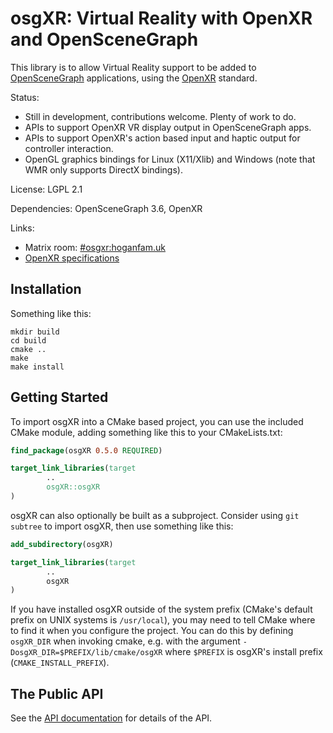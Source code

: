 osgXR: Virtual Reality with OpenXR and OpenSceneGraph
=====================================================

This library is to allow Virtual Reality support to be added to
[OpenSceneGraph](http://www.openscenegraph.org/) applications, using the
[OpenXR](https://www.khronos.org/OpenXR/) standard.

Status:
 * Still in development, contributions welcome. Plenty of work to do.
 * APIs to support OpenXR VR display output in OpenSceneGraph apps.
 * APIs to support OpenXR's action based input and haptic output for controller
   interaction.
 * OpenGL graphics bindings for Linux (X11/Xlib) and Windows (note that WMR
   only supports DirectX bindings).

License: LGPL 2.1

Dependencies: OpenSceneGraph 3.6, OpenXR

Links:
 * Matrix room: [#osgxr:hoganfam.uk](https://matrix.to/#/#osgxr:hoganfam.uk?via=hoganfam.uk)
 * [OpenXR specifications](https://www.khronos.org/registry/OpenXR/#apispecs)


Installation
------------

Something like this:
```shell
mkdir build
cd build
cmake ..
make
make install
```


Getting Started
---------------

To import osgXR into a CMake based project, you can use the included CMake
module, adding something like this to your CMakeLists.txt:
```cmake
find_package(osgXR 0.5.0 REQUIRED)

target_link_libraries(target
        ..
        osgXR::osgXR
)
```

osgXR can also optionally be built as a subproject. Consider using ``git
subtree`` to import osgXR, then use something like this:
```cmake
add_subdirectory(osgXR)

target_link_libraries(target
        ..
        osgXR
)
```

If you have installed osgXR outside of the system prefix (CMake's default prefix
on UNIX systems is ``/usr/local``), you may need to tell CMake where to find it
when you configure the project. You can do this by defining ``osgXR_DIR`` when
invoking cmake, e.g. with the argument ``-DosgXR_DIR=$PREFIX/lib/cmake/osgXR``
where ``$PREFIX`` is osgXR's install prefix (``CMAKE_INSTALL_PREFIX``).


The Public API
--------------

See the [API documentation](docs/API.md) for details of the API.
